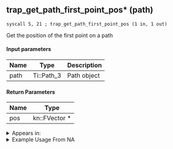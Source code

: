 ## trap_get_path_first_point_pos* (path)

`syscall 5, 21 ; trap_get_path_first_point_pos (1 in, 1 out)`

Get the position of the first point on a path

#### Input parameters
| Name | Type | Description
|------|------|------------
| path   | Ti::Path_3   | Path object


#### Return Parameters
| Name | Type
|------|-----
| pos   | kn::FVector *   


<details>
	<summary>Appears in:</summary>

</details>

<details>
	<summary>Example Usage From NA</summary>

</details>

